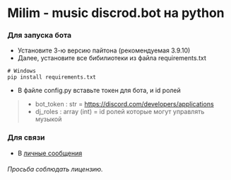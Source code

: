 # Milim - music discrod.bot на python

### Для запуска бота
- Установите 3-ю версию пайтона (рекомендуемая 3.9.10)
- Далее, установите все бибилиотеки из файла requirements.txt
>
    # Windows
    pip install requirements.txt

- В файле config.py вставьте токен для бота, и id ролей
> - bot_token : str = https://discord.com/developers/applications
> - dj_roles : array (int) = id ролей которые могут управлять музыкой

### Для связи
- В [личные сообщения](https://discord.com/channels/@me/323512096350535680)

###### Просьба соблюдать лицензию.
